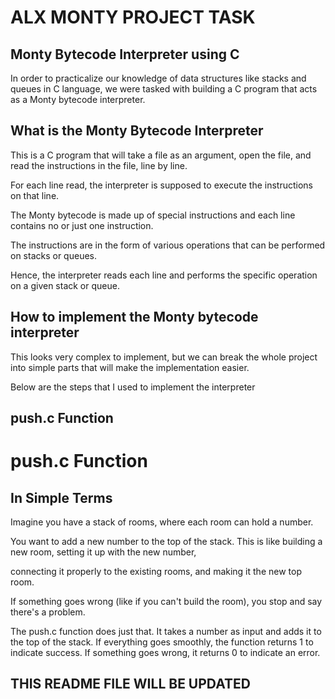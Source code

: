 <h1>ALX MONTY PROJECT TASK</h1>

<h2>Monty Bytecode Interpreter using C</h2>

In order to practicalize our knowledge of data structures like stacks and queues in C language,
 we were tasked with building a C program that acts as a Monty bytecode interpreter.

<h2>What is the Monty Bytecode Interpreter</h2>
This is a C program that will take a file as an argument, open the file, and read the instructions in the file, line by line.

For each line read, the interpreter is supposed to execute the instructions on that line.

The Monty bytecode is made up of special instructions and each line contains no or just one instruction.

The instructions are in the form of various operations that can be performed on stacks or queues.

Hence, the interpreter reads each line and performs the specific operation on a given stack or queue.

<h2>How to implement the Monty bytecode interpreter</h2>
This looks very complex to implement, but we can break the whole project into simple parts that will make the implementation easier.

Below are the steps that I used to implement the interpreter
<h2>push.c Function</h2>
<body>
   <h1>push.c Function</h1>

   <h2>In Simple Terms</h2>

   <p>Imagine you have a stack of rooms, where each room can hold a number.</p>
   <p>You want to add a new number to the top of the stack. This is like building a new room, setting it up with the new number, 
   <p>connecting it properly to the existing rooms, and making it the new top room.</p> 
   <p>If something goes wrong (like if you can't build the room), you stop and say there's a problem.</p>

   <p>The push.c function does just that. It takes a number as input and adds it to the top of the stack. 
   If everything goes smoothly, the function returns 1 to indicate success. If something goes wrong, it returns 0 to indicate an error.</p>


<h2> THIS README FILE WILL BE UPDATED</h2>
